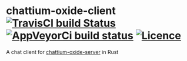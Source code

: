 # chattium-oxide-client [![TravisCI build Status](https://travis-ci.org/nabijaczleweli/chattium-oxide-client.svg?branch=master)](https://travis-ci.org/nabijaczleweli/chattium-oxide-client) [![AppVeyorCi build status](https://ci.appveyor.com/api/projects/status/soi84mk3147hkatj/branch/master?svg=true)](https://ci.appveyor.com/project/nabijaczleweli/chattium-oxide-client/branch/master) [![Licence](https://img.shields.io/badge/license-MIT-blue.svg?style=flat)](LICENSE)
A chat client for [chattium-oxide-server](https://github.com/nabijaczleweli/chattium-oxide-server) in Rust
